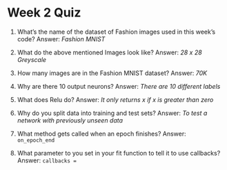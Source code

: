 # Week 2 Quiz

1. What’s the name of the dataset of Fashion images used in this week’s code? Answer: _Fashion MNIST_

2. What do the above mentioned Images look like? Answer: *28 x 28 Greyscale*

3. How many images are in the Fashion MNIST dataset? Answer: *70K*

4. Why are there 10 output neurons? Answer: *There are 10 different labels*

5. What does Relu do? Answer: *It only returns x if x is greater than zero*

6. Why do you split data into training and test sets? Answer: *To test a network with previously unseen data*

7. What method gets called when an epoch finishes? Answer: `on_epoch_end`

8. What parameter to you set in your fit function to tell it to use callbacks? Answer: `callbacks =`
